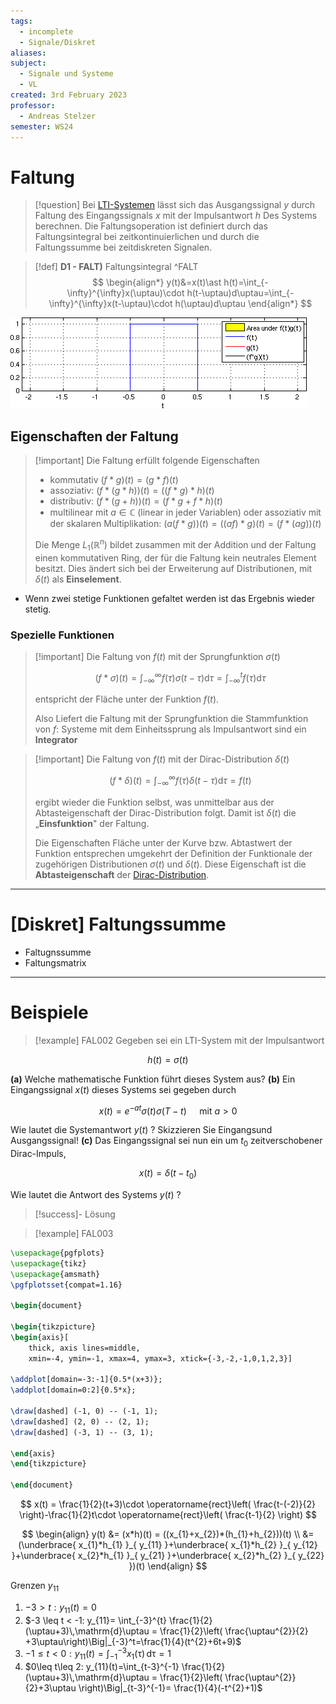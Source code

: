 ```yaml
---
tags:
  - incomplete
  - Signale/Diskret
aliases: 
subject:
  - Signale und Systeme
  - VL
created: 3rd February 2023
professor:
  - Andreas Stelzer
semester: WS24
---
```


# Faltung

> [!question] Bei [LTI-Systemen](LTI-Systeme.md) lässt sich das Ausgangssignal $y$ durch Faltung des Eingangssignals $x$ mit der Impulsantwort $h$ Des Systems berechnen.
> Die Faltungsoperation ist definiert durch das Faltungsintegral bei zeitkontinuierlichen und durch die Faltungssumme bei zeitdiskreten Signalen.


> [!def] **D1 - FALT)** Faltungsintegral ^FALT
> $$
> \begin{align*}
> y(t)&=x(t)\ast h(t)=\int_{-\infty}^{\infty}x(\uptau)\cdot h(t-\uptau)d\uptau=\int_{-\infty}^{\infty}x(t-\uptau)\cdot h(\uptau)d\uptau
> \end{align*}
> $$


![Convolution_of_box_signal_with_itself](assets/Convolution_of_box_signal_with_itself.gif)

## Eigenschaften der Faltung

> [!important] Die Faltung erfüllt folgende Eigenschaften
> 
> - kommutativ $(f * g)(t)=(g * f)(t)$
> - assoziativ: $(f *(g * h))(t)=((f * g) * h)(t)$
> - distributiv: $(f *(g+h))(t)=(f * g+f * h)(t)$
> - multilinear mit $a \in \mathbb{C}$ (linear in jeder Variablen) oder assoziativ mit der skalaren Multiplikation:
> $(a(f * g))(t)=((a f) * g)(t)=(f *(a g))(t)$
> 
> Die Menge $L_1\left(\mathbb{R}^n\right)$ bildet zusammen mit der Addition und der Faltung einen kommutativen Ring, der für die Faltung kein neutrales Element besitzt. Dies ändert sich bei der Erweiterung auf Distributionen, mit $\delta(t)$ als **Einselement**.

- Wenn zwei stetige Funktionen gefaltet werden ist das Ergebnis wieder stetig.

### Spezielle Funktionen

> [!important] Die Faltung von $f(t)$ mit der Sprungfunktion $\sigma(t)$
> 
> $$(f * \sigma)(t)=\int_{-\infty}^{\infty} f(\tau) \sigma(t-\tau) \mathrm{d} \tau=\int_{-\infty}^t f(\tau) \mathrm{d} \tau$$
> 
> entspricht der Fläche unter der Funktion $f(t)$.
> 
> Also Liefert die Faltung mit der Sprungfunktion die Stammfunktion von $f$:
> Systeme mit dem Einheitssprung als Impulsantwort sind ein **Integrator**
>

> [!important] Die Faltung von $f(t)$ mit der Dirac-Distribution $\delta(t)$
> 
> $$ (f * \delta)(t)=\int_{-\infty}^{\infty} f(\tau) \delta(t-\tau) \mathrm{d} \tau=f(t) $$
> 
> ergibt wieder die Funktion selbst, was unmittelbar aus der Abtasteigenschaft der Dirac-Distribution folgt. Damit ist $\delta(t)$ die „**Einsfunktion**" der Faltung.
> 
> Die Eigenschaften Fläche unter der Kurve bzw. Abtastwert der Funktion entsprechen umgekehrt der Definition der Funktionale der zugehörigen Distributionen $\sigma(t)$ und $\delta(t)$.
> Diese Eigenschaft ist die **Abtasteigenschaft** der [Dirac-Distribution](../Mathematik/Algebra/Delta-Impuls.md).

---
# [Diskret] Faltungssumme

- Faltugnssumme
- Faltungsmatrix




---

# Beispiele

>[!example] FAL002
Gegeben sei ein LTI-System mit der Impulsantwort

$$
h(t)=\sigma(t)
$$

**(a)** Welche mathematische Funktion führt dieses System aus?
**(b)** Ein Eingangssignal $x(t)$ dieses Systems sei gegeben durch

$$
x(t)=e^{-a t} \sigma(t) \sigma(T-t) \quad \text { mit } a>0
$$


Wie lautet die Systemantwort $y(t)$ ? Skizzieren Sie Eingangsund Ausgangssignal!
**(c)** Das Eingangssignal sei nun ein um $t_0$ zeitverschobener Dirac-Impuls,

$$
x(t)=\delta\left(t-t_0\right)
$$


Wie lautet die Antwort des Systems $y(t)$ ?

> [!success]- Lösung


>[!example] FAL003

```tikz
\usepackage{pgfplots}
\usepackage{tikz}
\usepackage{amsmath}
\pgfplotsset{compat=1.16}

\begin{document}

\begin{tikzpicture}
\begin{axis}[
    thick, axis lines=middle,
    xmin=-4, ymin=-1, xmax=4, ymax=3, xtick={-3,-2,-1,0,1,2,3}]

\addplot[domain=-3:-1]{0.5*(x+3)};
\addplot[domain=0:2]{0.5*x};

\draw[dashed] (-1, 0) -- (-1, 1);
\draw[dashed] (2, 0) -- (2, 1); 
\draw[dashed] (-3, 1) -- (3, 1); 

\end{axis}
\end{tikzpicture}

\end{document}
```

$$
x(t) = \frac{1}{2}(t+3)\cdot \operatorname{rect}\left( \frac{t-(-2)}{2} \right)-\frac{1}{2}t\cdot \operatorname{rect}\left( \frac{t-1}{2} \right)
$$

$$
\begin{align}
y(t) &= (x*h)(t) = ((x_{1}+x_{2})*(h_{1}+h_{2}))(t) \\
&= (\underbrace{ x_{1}*h_{1} }_{ y_{11} }+\underbrace{ x_{1}*h_{2} }_{ y_{12} }+\underbrace{ x_{2}*h_{1} }_{ y_{21} }+\underbrace{ x_{2}*h_{2} }_{ y_{22} })(t)
\end{align}
$$

Grenzen $y_{11}$

1. $-3>t: y_{11}(t) = 0$
2. $-3 \leq t < -1: y_{11}= \int_{-3}^{t} \frac{1}{2}(\uptau+3)\,\mathrm{d}\uptau = \frac{1}{2}\left( \frac{\uptau^{2}}{2} +3\uptau\right)\Big|_{-3}^t=\frac{1}{4}(t^{2}+6t+9)$
3. $-1\leq t<0: y_{11}(t)=\int_{-1}^{-3} x_{1}(\uptau)\,\mathrm{d}\uptau=1$
4. $0\leq t\leq 2: y_{11}(t)=\int_{t-3}^{-1} \frac{1}{2}(\uptau+3)\,\mathrm{d}\uptau = \frac{1}{2}\left( \frac{\uptau^{2}}{2}+3\uptau \right)\Big|_{t-3}^{-1}= \frac{1}{4}(-t^{2}+1)$ 
